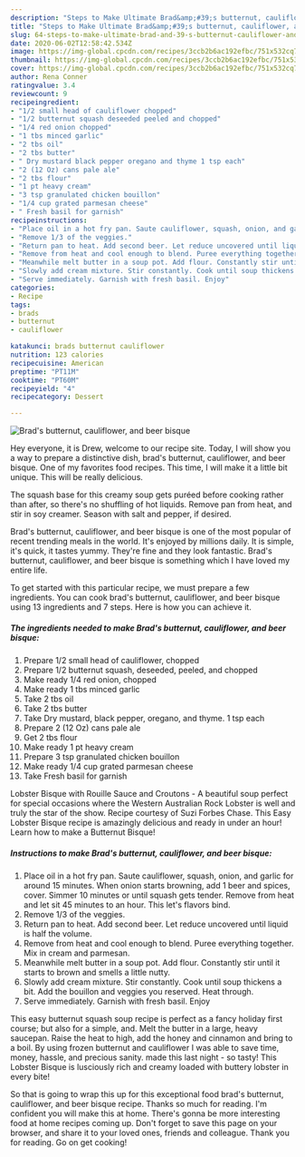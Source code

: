 ```yaml
---
description: "Steps to Make Ultimate Brad&amp;#39;s butternut, cauliflower, and beer bisque"
title: "Steps to Make Ultimate Brad&amp;#39;s butternut, cauliflower, and beer bisque"
slug: 64-steps-to-make-ultimate-brad-and-39-s-butternut-cauliflower-and-beer-bisque
date: 2020-06-02T12:58:42.534Z
image: https://img-global.cpcdn.com/recipes/3ccb2b6ac192efbc/751x532cq70/brads-butternut-cauliflower-and-beer-bisque-recipe-main-photo.jpg
thumbnail: https://img-global.cpcdn.com/recipes/3ccb2b6ac192efbc/751x532cq70/brads-butternut-cauliflower-and-beer-bisque-recipe-main-photo.jpg
cover: https://img-global.cpcdn.com/recipes/3ccb2b6ac192efbc/751x532cq70/brads-butternut-cauliflower-and-beer-bisque-recipe-main-photo.jpg
author: Rena Conner
ratingvalue: 3.4
reviewcount: 9
recipeingredient:
- "1/2 small head of cauliflower chopped"
- "1/2 butternut squash deseeded peeled and chopped"
- "1/4 red onion chopped"
- "1 tbs minced garlic"
- "2 tbs oil"
- "2 tbs butter"
- " Dry mustard black pepper oregano and thyme 1 tsp each"
- "2 (12 Oz) cans pale ale"
- "2 tbs flour"
- "1 pt heavy cream"
- "3 tsp granulated chicken bouillon"
- "1/4 cup grated parmesan cheese"
- " Fresh basil for garnish"
recipeinstructions:
- "Place oil in a hot fry pan. Saute cauliflower, squash, onion, and garlic for around 15 minutes. When onion starts browning, add 1 beer and spices, cover. Simmer 10 minutes or until squash gets tender. Remove from heat and let sit 45 minutes to an hour. This let&#39;s flavors bind."
- "Remove 1/3 of the veggies."
- "Return pan to heat. Add second beer. Let reduce uncovered until liquid is half the volume."
- "Remove from heat and cool enough to blend. Puree everything together. Mix in cream and parmesan."
- "Meanwhile melt butter in a soup pot. Add flour. Constantly stir until it starts to brown and smells a little nutty."
- "Slowly add cream mixture. Stir constantly. Cook until soup thickens a bit. Add the bouillon and veggies you reserved. Heat through."
- "Serve immediately. Garnish with fresh basil. Enjoy"
categories:
- Recipe
tags:
- brads
- butternut
- cauliflower

katakunci: brads butternut cauliflower 
nutrition: 123 calories
recipecuisine: American
preptime: "PT11M"
cooktime: "PT60M"
recipeyield: "4"
recipecategory: Dessert

---
```



![Brad&#39;s butternut, cauliflower, and beer bisque](https://img-global.cpcdn.com/recipes/3ccb2b6ac192efbc/751x532cq70/brads-butternut-cauliflower-and-beer-bisque-recipe-main-photo.jpg)

Hey everyone, it is Drew, welcome to our recipe site. Today, I will show you a way to prepare a distinctive dish, brad&#39;s butternut, cauliflower, and beer bisque. One of my favorites food recipes. This time, I will make it a little bit unique. This will be really delicious.

The squash base for this creamy soup gets puréed before cooking rather than after, so there&#39;s no shuffling of hot liquids. Remove pan from heat, and stir in soy creamer. Season with salt and pepper, if desired.

Brad&#39;s butternut, cauliflower, and beer bisque is one of the most popular of recent trending meals in the world. It's enjoyed by millions daily. It is simple, it's quick, it tastes yummy. They're fine and they look fantastic. Brad&#39;s butternut, cauliflower, and beer bisque is something which I have loved my entire life.


To get started with this particular recipe, we must prepare a few ingredients. You can cook brad&#39;s butternut, cauliflower, and beer bisque using 13 ingredients and 7 steps. Here is how you can achieve it.

<!--inarticleads1-->

##### The ingredients needed to make Brad&#39;s butternut, cauliflower, and beer bisque:

1. Prepare 1/2 small head of cauliflower, chopped
1. Prepare 1/2 butternut squash, deseeded, peeled, and chopped
1. Make ready 1/4 red onion, chopped
1. Make ready 1 tbs minced garlic
1. Take 2 tbs oil
1. Take 2 tbs butter
1. Take  Dry mustard, black pepper, oregano, and thyme. 1 tsp each
1. Prepare 2 (12 Oz) cans pale ale
1. Get 2 tbs flour
1. Make ready 1 pt heavy cream
1. Prepare 3 tsp granulated chicken bouillon
1. Make ready 1/4 cup grated parmesan cheese
1. Take  Fresh basil for garnish


Lobster Bisque with Rouille Sauce and Croutons - A beautiful soup perfect for special occasions where the Western Australian Rock Lobster is well and truly the star of the show. Recipe courtesy of Suzi Forbes Chase. This Easy Lobster Bisque recipe is amazingly delicious and ready in under an hour! Learn how to make a Butternut Bisque! 

<!--inarticleads2-->

##### Instructions to make Brad&#39;s butternut, cauliflower, and beer bisque:

1. Place oil in a hot fry pan. Saute cauliflower, squash, onion, and garlic for around 15 minutes. When onion starts browning, add 1 beer and spices, cover. Simmer 10 minutes or until squash gets tender. Remove from heat and let sit 45 minutes to an hour. This let&#39;s flavors bind.
1. Remove 1/3 of the veggies.
1. Return pan to heat. Add second beer. Let reduce uncovered until liquid is half the volume.
1. Remove from heat and cool enough to blend. Puree everything together. Mix in cream and parmesan.
1. Meanwhile melt butter in a soup pot. Add flour. Constantly stir until it starts to brown and smells a little nutty.
1. Slowly add cream mixture. Stir constantly. Cook until soup thickens a bit. Add the bouillon and veggies you reserved. Heat through.
1. Serve immediately. Garnish with fresh basil. Enjoy


This easy butternut squash soup recipe is perfect as a fancy holiday first course; but also for a simple, and. Melt the butter in a large, heavy saucepan. Raise the heat to high, add the honey and cinnamon and bring to a boil. By using frozen butternut and cauliflower I was able to save time, money, hassle, and precious sanity. made this last night - so tasty! This Lobster Bisque is lusciously rich and creamy loaded with buttery lobster in every bite! 

So that is going to wrap this up for this exceptional food brad&#39;s butternut, cauliflower, and beer bisque recipe. Thanks so much for reading. I'm confident you will make this at home. There's gonna be more interesting food at home recipes coming up. Don't forget to save this page on your browser, and share it to your loved ones, friends and colleague. Thank you for reading. Go on get cooking!
